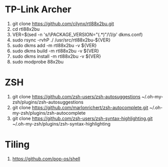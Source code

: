 # TP-Link Archer
1. git clone https://github.com/cilynx/rtl88x2bu.git
2. cd rtl88x2bu
3. VER=$(sed -n 's/\PACKAGE_VERSION="\(.*\)"/\1/p' dkms.conf)
4. sudo rsync -rvhP ./ /usr/src/rtl88x2bu-${VER}
5. sudo dkms add -m rtl88x2bu -v ${VER}
6. sudo dkms build -m rtl88x2bu -v ${VER}
7. sudo dkms install -m rtl88x2bu -v ${VER}
8. sudo modprobe 88x2bu

# ZSH
1. git clone https://github.com/zsh-users/zsh-autosuggestions ~/.oh-my-zsh/plugins/zsh-autosuggestions
2. git clone https://github.com/marlonrichert/zsh-autocomplete.git ~/.oh-my-zsh/plugins/zsh-autocomplete
3. git clone https://github.com/zsh-users/zsh-syntax-highlighting.git ~/.oh-my-zsh/plugins/zsh-syntax-highlighting

# Tiling

1. https://github.com/pop-os/shell
